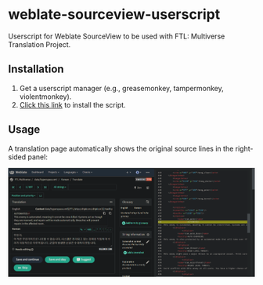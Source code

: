 # weblate-sourceview-userscript

Userscript for Weblate SourceView to be used with FTL: Multiverse Translation Project.

## Installation

1. Get a userscript manager (e.g., greasemonkey, tampermonkey, violentmonkey).
2. [Click this link](https://github.com/ftl-mv-translation/weblate-sourceview-userscript/raw/main/weblate-sourceview.user.js) to install the script.

## Usage

A translation page automatically shows the original source lines in the right-sided panel:

![screenshot](image.png)

